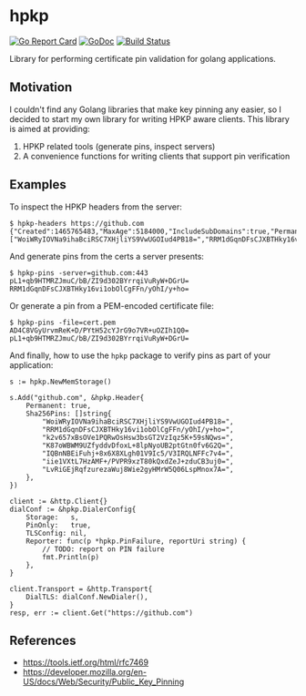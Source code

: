 # hpkp
[![Go Report Card](https://goreportcard.com/badge/github.com/tam7t/hpkp?style=flat-square)](https://goreportcard.com/report/github.com/tam7t/hpkp) [![GoDoc](http://img.shields.io/badge/go-documentation-blue.svg?style=flat-square)](http://godoc.org/github.com/tam7t/hpkp) [![Build Status](http://img.shields.io/travis/tam7t/hpkp.svg?style=flat-square)](https://travis-ci.org/tam7t/hpkp)

Library for performing certificate pin validation for golang applications.

## Motivation

I couldn't find any Golang libraries that make key pinning any easier, so I decided to start my own library for writing HPKP aware clients. This library is aimed at providing:

1. HPKP related tools (generate pins, inspect servers)
1. A convenience functions for writing clients that support pin verification


## Examples

To inspect the HPKP headers from the server:

```
$ hpkp-headers https://github.com
{"Created":1465765483,"MaxAge":5184000,"IncludeSubDomains":true,"Permanent":false,"Sha256Pins":["WoiWRyIOVNa9ihaBciRSC7XHjliYS9VwUGOIud4PB18=","RRM1dGqnDFsCJXBTHky16vi1obOlCgFFn/yOhI/y+ho=","k2v657xBsOVe1PQRwOsHsw3bsGT2VzIqz5K+59sNQws=","K87oWBWM9UZfyddvDfoxL+8lpNyoUB2ptGtn0fv6G2Q=","IQBnNBEiFuhj+8x6X8XLgh01V9Ic5/V3IRQLNFFc7v4=","iie1VXtL7HzAMF+/PVPR9xzT80kQxdZeJ+zduCB3uj0=","LvRiGEjRqfzurezaWuj8Wie2gyHMrW5Q06LspMnox7A="]}
```

And generate pins from the certs a server presents:

```
$ hpkp-pins -server=github.com:443
pL1+qb9HTMRZJmuC/bB/ZI9d302BYrrqiVuRyW+DGrU=
RRM1dGqnDFsCJXBTHky16vi1obOlCgFFn/yOhI/y+ho=
```

Or generate a pin from a PEM-encoded certificate file:

```
$ hpkp-pins -file=cert.pem
AD4C8VGyUrvmReK+D/PYtH52cYJrG9o7VR+uOZIh1Q0=
pL1+qb9HTMRZJmuC/bB/ZI9d302BYrrqiVuRyW+DGrU=
```

And finally, how to use the `hpkp` package to verify pins as part of your application:

```
s := hpkp.NewMemStorage()

s.Add("github.com", &hpkp.Header{
    Permanent: true,
    Sha256Pins: []string{
        "WoiWRyIOVNa9ihaBciRSC7XHjliYS9VwUGOIud4PB18=",
        "RRM1dGqnDFsCJXBTHky16vi1obOlCgFFn/yOhI/y+ho=",
        "k2v657xBsOVe1PQRwOsHsw3bsGT2VzIqz5K+59sNQws=",
        "K87oWBWM9UZfyddvDfoxL+8lpNyoUB2ptGtn0fv6G2Q=",
        "IQBnNBEiFuhj+8x6X8XLgh01V9Ic5/V3IRQLNFFc7v4=",
        "iie1VXtL7HzAMF+/PVPR9xzT80kQxdZeJ+zduCB3uj0=",
        "LvRiGEjRqfzurezaWuj8Wie2gyHMrW5Q06LspMnox7A=",
    },
})

client := &http.Client{}
dialConf := &hpkp.DialerConfig{
	Storage:   s,
	PinOnly:   true,
	TLSConfig: nil,
	Reporter: func(p *hpkp.PinFailure, reportUri string) {
		// TODO: report on PIN failure
		fmt.Println(p)
	},
}

client.Transport = &http.Transport{
	DialTLS: dialConf.NewDialer(),
}
resp, err := client.Get("https://github.com")
```

## References

* https://tools.ietf.org/html/rfc7469
* https://developer.mozilla.org/en-US/docs/Web/Security/Public_Key_Pinning
